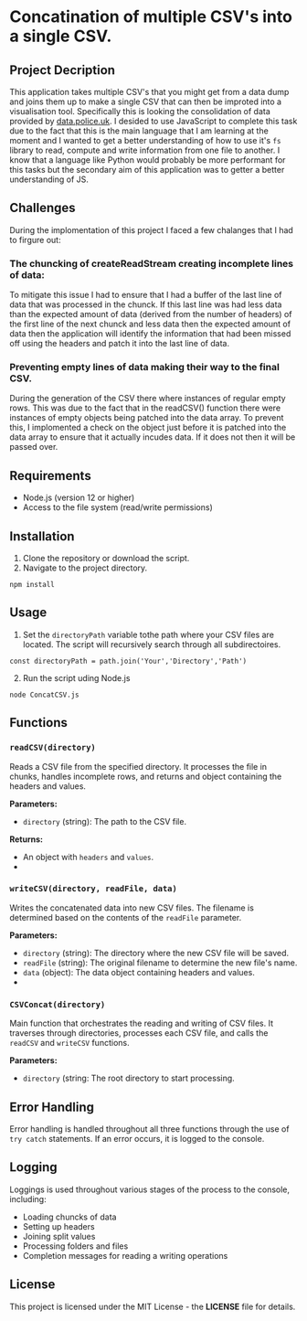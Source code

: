 # Concatination of multiple CSV's into a single CSV.
## Project Decription
This application takes multiple CSV's that you might get from a data dump and joins them up to make a single CSV that can then be improted into a visualisation tool. Specifically this is looking the consolidation of data provided by [data.police.uk](https://data.police.uk/data/).
I desided to use JavaScript to complete this task due to the fact that this is the main language that I am learning at the moment and I wanted to get a better understanding of how to use it's `fs` library to read, compute and write information from one file to another.
I know that a language like Python would probably be more performant for this tasks but the secondary aim of this application was to getter a better understanding of JS.
## Challenges
During the implomentation of this project I faced a few chalanges that I had to firgure out:
### The chuncking of createReadStream creating incomplete lines of data:
To mitigate this issue I had to ensure that I had a buffer of the last line of data that was processed in the chunck. If this last line was had less data than the expected amount of data (derived from the number of headers) of the first line of the next chunck and less data then
the expected amount of data then the application will identify the information that had been missed off using the headers and patch it into the last line of data.
### Preventing empty lines of data making their way to the final CSV.
During the generation of the CSV there where instances of regular empty rows. This was due to the fact that in the readCSV() function there were instances of empty objects being patched into the data array. To prevent this, I implomented a check on the object just before it is patched 
into the data array to ensure that it actually incudes data. If it does not then it will be passed over.
## Requirements
- Node.js (version 12 or higher)
- Access to the file system (read/write permissions)
## Installation
1. Clone the repository or download the script.
2. Navigate to the project directory.
```
npm install
```
## Usage
1. Set the `directoryPath` variable tothe path where your CSV files are located. The script will recursively search through all subdirectoires.
```
const directoryPath = path.join('Your','Directory','Path')
```
2. Run the script uding Node.js
```
node ConcatCSV.js
```
## Functions

### `readCSV(directory)`
Reads a CSV file from the specified directory. It processes the file in chunks, handles incomplete rows, and returns and object containing the headers and values.

**Parameters:**
- `directory` (string): The path to the CSV file.

**Returns:**
- An object with `headers` and `values`.
- 
### `writeCSV(directory, readFile, data)`
Writes the concatenated data into new CSV files. The filename is determined based on the contents of the `readFile` parameter.

**Parameters:**
- `directory` (string): The directory where the new CSV file will be saved.
- `readFile` (string): The original filename to determine the new file's name.
- `data` (object): The data object containing headers and values.
- 
### `CSVConcat(directory)`
Main function that orchestrates the reading and writing of CSV files. It traverses through directories, processes each CSV file, and calls the `readCSV` and `writeCSV` functions.

**Parameters:**
- `directory` (string: The root directory to start processing.

## Error Handling
Error handling is handled throughout all three functions through the use of `try catch` statements. If an error occurs, it is logged to the console.

## Logging
Loggings is used throughout various stages of the process to the console, including:
- Loading chuncks of data
- Setting up headers
- Joining split values
- Processing folders and files
- Completion messages for reading a writing operations

## License
This project is licensed under the MIT License - the **LICENSE** file for details.



